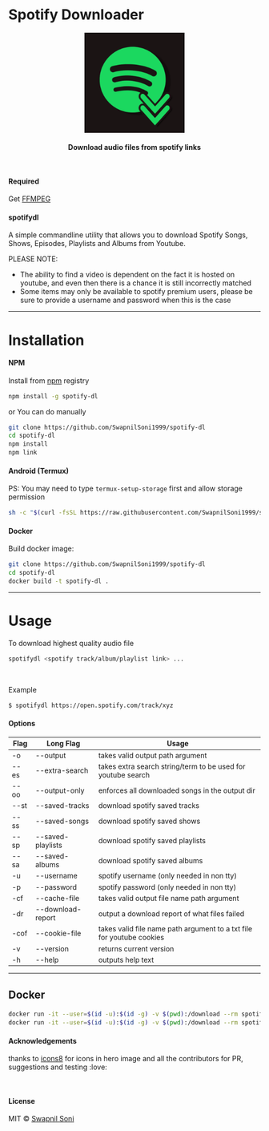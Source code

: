 # Spotify Downloader 
<p align="center">
  <img src="./hero.png" height="200px"/>
  <br><br>
  <b>Download audio files from spotify links</b>
  <br>
</p>

&nbsp;

#### Required
Get [FFMPEG](https://ffmpeg.org/download.html)

#### spotifydl

A simple commandline utility that allows you to download Spotify Songs, Shows, Episodes, Playlists and Albums from Youtube.

PLEASE NOTE: 
* The ability to find a video is dependent on the fact it is hosted on youtube, and even then there is a chance it is still incorrectly matched
* Some items may only be available to spotify premium users, please be sure to provide a username and password when this is the case

<hr>

# Installation

#### NPM

Install from [npm](https://www.npmjs.com/package/spotify-dl) registry

```sh
npm install -g spotify-dl
```
or You can do manually
```sh
git clone https://github.com/SwapnilSoni1999/spotify-dl
cd spotify-dl
npm install
npm link
```

#### Android (Termux)
PS: You may need to type `termux-setup-storage` first and allow storage permission
```sh
sh -c "$(curl -fsSL https://raw.githubusercontent.com/SwapnilSoni1999/spotify-dl/master/tools/termux.sh)"
```

#### Docker

Build docker image:
```sh
git clone https://github.com/SwapnilSoni1999/spotify-dl
cd spotify-dl
docker build -t spotify-dl .
```

<hr>

# Usage

To download highest quality audio file
```sh
spotifydl <spotify track/album/playlist link> ...
```

&nbsp;

Example
```sh
$ spotifydl https://open.spotify.com/track/xyz

```

#### Options
| Flag | Long Flag         | Usage                                                                 |
| ---- | ----------------- | --------------------------------------------------------------------- |
| -o   | --output          | takes valid output path argument                                      |
| --es | --extra-search    | takes extra search string/term to be used for youtube search          |
| --oo | --output-only     | enforces all downloaded songs in the output dir                       |
| --st | --saved-tracks    | download spotify saved tracks                                         |
| --ss | --saved-songs     | download spotify saved shows                                          |
| --sp | --saved-playlists | download spotify saved playlists                                      |
| --sa | --saved-albums    | download spotify saved albums                                         |
| -u   | --username        | spotify username (only needed in non tty)                             |
| -p   | --password        | spotify password (only needed in non tty)                             |
| -cf  | --cache-file      | takes valid output file name path argument                            |
| -dr  | --download-report | output a download report of what files failed                         |
| -cof | --cookie-file     | takes valid file name path argument to a txt file for youtube cookies |
| -v   | --version         | returns current version                                               |
| -h   | --help            | outputs help text                                                     |
<hr>

## Docker
```sh
docker run -it --user=$(id -u):$(id -g) -v $(pwd):/download --rm spotify-dl <options-to-spotify-dl defaults to --help>
docker run -it --user=$(id -u):$(id -g) -v $(pwd):/download --rm spotify-dl "https://open.spotify.com/...."
```

#### Acknowledgements

thanks to [icons8](https://icons8.com) for icons in hero image
and all the contributors for PR, suggestions and testing :love:

&nbsp;

#### License

MIT © [Swapnil Soni](https://github.com/SwapnilSoni1999)
